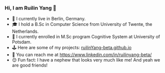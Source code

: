 <!--
**RuilinYang-beta/RuilinYang-beta** is a ✨ _special_ ✨ repository because its `README.md` (this file) appears on your GitHub profile.

Here are some ideas to get you started:

- 🔭 I’m currently working on ...
- 🌱 I’m currently learning ...
- 👯 I’m looking to collaborate on ...
- 🤔 I’m looking for help with ...
- 💬 Ask me about ...
- 📫 How to reach me: ...
- 😄 Pronouns: ...
- ⚡ Fun fact: ...
-->

### Hi, I am Ruilin Yang 👋

- 📍 I currently live in Berlin, Germany.
- 🎓 I hold a B.Sc in Computer Science from University of Twente, the Netherlands.
- 🔬 I currently enrolled in M.Sc program Cognitive System at University of Potsdam. 
- 🕹️ Here are some of my projects: [ruilinYang-beta.github.io](http://ruilinYang-beta.github.io)
- 🤝 You can reach me at https://www.linkedin.com/in/ruilinyang-beta/
- 😊 Fun fact: I have a nephew that looks very much like me! And yeah we are good friends!
